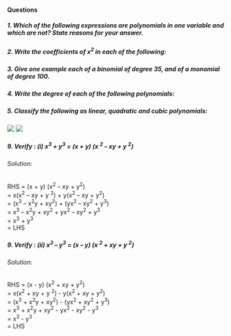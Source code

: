 #### Questions
##### 1. Which of the following expressions are polynomials in one variable and which are not? State reasons for your answer.
##### 2. Write the coefficients of x<sup>2</sup> in each of the following:
##### 3. Give one example each of a binomial of degree 35, and of a monomial of degree 100.
##### 4. Write the degree of each of the following polynomials:
##### 5. Classify the following as linear, quadratic and cubic polynomials:
[![](https://img.youtube.com/vi/ZgCD95CSwLE/0.jpg)](https://www.youtube.com/watch?v=ZgCD95CSwLE)
[![](https://img.youtube.com/vi/zHoMSIf-BGo/0.jpg)](https://www.youtube.com/watch?v=zHoMSIf-BGo)
##### 9. Verify : (i) x<sup>3</sup> + y<sup>3</sup> = (x + y) (x <sup>2</sup> – xy + y <sup>2</sup>) 
###### Solution:
RHS = (x + y) (x<sup>2</sup> – xy + y<sup>2</sup>) <br> 
= x(x<sup>2</sup> – xy + y <sup>2</sup>) + y(x<sup>2</sup> – xy + y<sup>2</sup>) <br>
= (x<sup>3</sup> – x<sup>2</sup>y + xy<sup>2</sup>) + (yx<sup>2</sup> – xy<sup>2</sup> + y<sup>3</sup>) <br>
= x<sup>3</sup> – x<sup>2</sup>y + xy<sup>2</sup> + yx<sup>2</sup> – xy<sup>2</sup> + y<sup>3</sup> <br>
= x<sup>3</sup> + y<sup>3</sup> <br>
= LHS
##### 9. Verify : (ii) x<sup>3</sup> – y<sup>3</sup> = (x – y) (x <sup>2</sup> + xy + y <sup>2</sup>)
###### Solution:
RHS = (x - y) (x<sup>2</sup> + xy + y<sup>2</sup>) <br> 
= x(x<sup>2</sup> + xy + y <sup>2</sup>) - y(x<sup>2</sup> + xy + y<sup>2</sup>) <br>
= (x<sup>3</sup> + x<sup>2</sup>y + xy<sup>2</sup>) - (yx<sup>2</sup> + xy<sup>2</sup> + y<sup>3</sup>) <br>
= x<sup>3</sup> + x<sup>2</sup>y + xy<sup>2</sup> - yx<sup>2</sup> - xy<sup>2</sup> - y<sup>3</sup> <br>
= x<sup>3</sup> - y<sup>3</sup> <br>
= LHS
